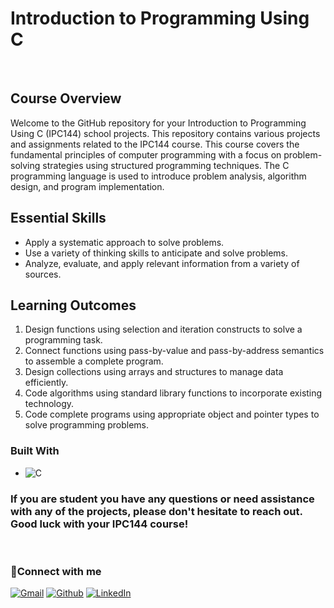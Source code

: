 <!-- ABOUT THE PROJECT -->
 <h1>Introduction to Programming Using C</h1>
<br/>

<h2>Course Overview</h2>
<p>Welcome to the GitHub repository for your Introduction to Programming Using C (IPC144) school projects. This repository contains various projects and assignments related 
  to the IPC144 course. This course covers the fundamental principles of computer programming with a focus on problem-solving 
  strategies using structured programming techniques. The C programming language is used to introduce problem analysis, algorithm design, 
  and program implementation.</p>

<h2>Essential Skills</h2>
<ul>
    <li>Apply a systematic approach to solve problems.</li>
    <li>Use a variety of thinking skills to anticipate and solve problems.</li>
    <li>Analyze, evaluate, and apply relevant information from a variety of sources.</li>
</ul>

<h2>Learning Outcomes</h2>
<ol>
    <li>Design functions using selection and iteration constructs to solve a programming task.</li>
    <li>Connect functions using pass-by-value and pass-by-address semantics to assemble a complete program.</li>
    <li>Design collections using arrays and structures to manage data efficiently.</li>
    <li>Code algorithms using standard library functions to incorporate existing technology.</li>
    <li>Code complete programs using appropriate object and pointer types to solve programming problems.</li>
</ol>

### Built With

* ![C](https://img.shields.io/badge/c-%2300599C.svg?style=for-the-badge&logo=c&logoColor=white)


<!-- CONTACT -->
<h3>If you are student you have any questions or need assistance with any of the projects, please don't hesitate to reach out. Good luck with your IPC144 course!</h3>

</br>

### 🔗Connect with me
<p>
  <a href="mailto:kulebadavid@gmail.com" target="_blank"><img alt="Gmail" src="https://img.shields.io/badge/Gmail-%23D14836.svg?&style=for-the-badge&logo=gmail&logoColor=white" /></a>
  <a href="https://github.com/glauuucoma" target="_blank"><img alt="Github" src="https://img.shields.io/badge/GitHub-%2312100E.svg?&style=for-the-badge&logo=Github&logoColor=white" /></a> 
  <a href="https://www.linkedin.com/in/davyd-kuleba-716740216/" target="_blank"><img alt="LinkedIn" src="https://img.shields.io/badge/linkedin-%230077B5.svg?&style=for-the-badge&logo=linkedin&logoColor=white" /></a>
</p>
</br>



